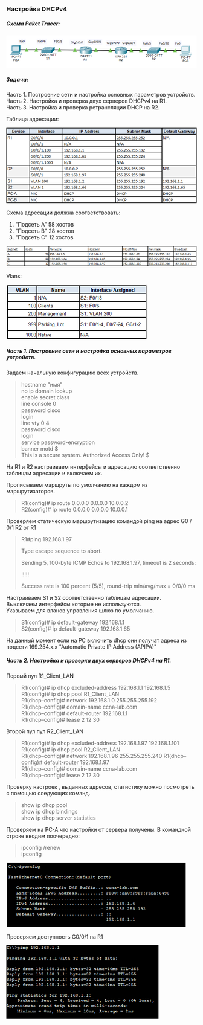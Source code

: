 ### **Настройка DHCPv4**

##### **Схема Paket Tracer:**

![Scheme](https://github.com/Cooler1213/Otus-Network/blob/37bb58b96d1e507d3eb2a657462a07a2de71d186/Lab/DHCPv4/Scheme%20v4.png)

##### Задача:

Часть 1. Построение сети и настройка основных параметров устройств.  
Часть 2. Настройка и проверка двух серверов DHCPv4 на R1.  
Часть 3. Настройка и проверка ретрансляции DHCP на R2.   

Таблица адресации:

![IP](https://github.com/Cooler1213/Otus-Network/blob/f4ca1c7a366edbb844ca06151599a39213227bc0/Lab/DHCPv4/IP.png)

Схема адресации должна соответствовать:
1. "Подсеть A" 58 хостов
2. "Подсеть B" 28 хостов
3. "Подсеть C" 12 хостов

![Subnet](https://github.com/Cooler1213/Otus-Network/blob/f4ca1c7a366edbb844ca06151599a39213227bc0/Lab/DHCPv4/Subnet.png)

Vlans:

![Vlan](https://github.com/Cooler1213/Otus-Network/blob/f4ca1c7a366edbb844ca06151599a39213227bc0/Lab/DHCPv4/Vlan.png)

##### Часть 1. Построение сети и настройка основных параметров устройств.

Задаем начальную конфигурацию всех устройств.

> hostname "имя"  
> no ip domain lookup  
> enable secret class  
> line console 0   
> password cisco  
> login  
> line vty 0 4  
> password cisco  
> login  
> service password-encryption  
> banner motd $  
> This is a secure system. Authorized Access Only! $

На R1 и R2 настраиваем интерфейсы и адресацию соответственно таблицам адресации и включаем их.

Прописываем маршруты по умолчанию на каждом из маршрутизаторов.

> R1(config)# ip route 0.0.0.0 0.0.0.0 10.0.0.2  
> R2(config)# ip route 0.0.0.0 0.0.0.0 10.0.0.1

Проверяем статическую маршрутизацию командой ping на адрес G0 / 0/1 R2 от R1

> R1#ping 192.168.1.97 
>
> Type escape sequence to abort.
>
> Sending 5, 100-byte ICMP Echos to 192.168.1.97, timeout is 2 seconds:
>
> !!!!!
>
> Success rate is 100 percent (5/5), round-trip min/avg/max = 0/0/0 ms
>



Настраиваем S1 и S2 соответственно таблицам адресации.  
Выключаем интерфейсы которые не используются.  
Указываем для вланов управления шлюз по умолчанию.

> S1(config)# ip default-gateway 192.168.1.1  
> S2(config)# ip default-gateway 192.168.1.65

На данный момент если на PC включить dhcp они получат адреса из подсети  169.254.x.x "Automatic Private IP Address (APIPA)" 



##### Часть 2. Настройка и проверка двух серверов DHCPv4 на R1. 

Первый пул R1_Client_LAN

> R1(config)# ip dhcp excluded-address 192.168.1.1 192.168.1.5  
> R1(config)# ip dhcp pool R1_Client_LAN   
> R1(dhcp–config)# network 192.168.1.0 255.255.255.192  
> R1(dhcp–config)# domain-name ccna-lab.com  
> R1(dhcp–config)# default-router 192.168.1.1  
> R1(dhcp–config)# lease 2 12 30

Второй пул пул R2_Client_LAN

> R1(config)# ip dhcp excluded-address 192.168.1.97 192.168.1.101
> R1(config)# ip dhcp pool R2_Client_LAN  
> R1(dhcp–config)# network 192.168.1.96 255.255.255.240
> R1(dhcp–config)# default-router 192.168.1.97  
> R1(dhcp–config)# domain-name ccna-lab.com  
> R1(dhcp–config)# lease 2 12 30

Проверку настроек , выданных адресов, статистику можно посмотреть с помощью следующих команд.

> show ip dhcp pool   
> show ip dhcp bindings  
> show ip dhcp server statistics

Проверяем на PC-A что настройки от сервера получены.
В командной строке вводим поочередно: 

>
>  
> ipconfig /renew  
> ipconfig 

![ipconfig PC-A](https://github.com/Cooler1213/Otus-Network/blob/d7039c92b4f3739e5bfafbcd0d5d3aaf6c209c8c/Lab/DHCPv4/ipconfig%20PC-A.png)

Проверяем доступность G0/0/1 на R1

![Ping PC-A to R1](https://github.com/Cooler1213/Otus-Network/blob/682b6cb15ca98a656a395efcf787d96d899a8f19/Lab/DHCPv4/Ping%20PC-A%20to%20R1.png)
